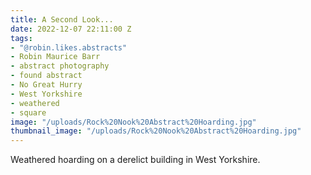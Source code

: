 ```yaml
---
title: A Second Look...
date: 2022-12-07 22:11:00 Z
tags:
- "@robin.likes.abstracts"
- Robin Maurice Barr
- abstract photography
- found abstract
- No Great Hurry
- West Yorkshire
- weathered
- square
image: "/uploads/Rock%20Nook%20Abstract%20Hoarding.jpg"
thumbnail_image: "/uploads/Rock%20Nook%20Abstract%20Hoarding.jpg"
---
```


Weathered hoarding on a derelict building in West Yorkshire.